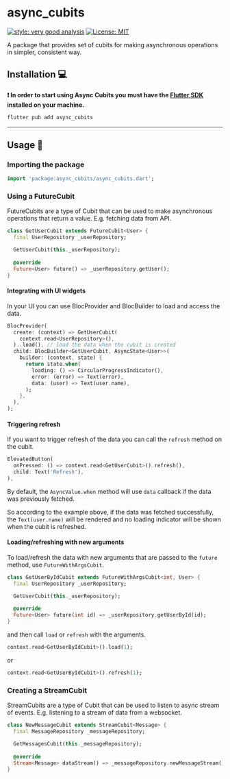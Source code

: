 # async_cubits

[![style: very good analysis][very_good_analysis_badge]][very_good_analysis_link]
[![License: MIT][license_badge]][license_link]

A package that provides set of cubits for making asynchronous operations in simpler, consistent way.

## Installation 💻

**❗ In order to start using Async Cubits you must have the [Flutter SDK][flutter_install_link] installed on your
machine.**

```sh
flutter pub add async_cubits
```

---

## Usage 🚀

### Importing the package

```dart
import 'package:async_cubits/async_cubits.dart';
```

### Using a FutureCubit

FutureCubits are a type of Cubit that can be used to make asynchronous operations that return a value.
E.g. fetching data from API.

```dart
class GetUserCubit extends FutureCubit<User> {
  final UserRepository _userRepository;

  GetUserCubit(this._userRepository);
  
  @override
  Future<User> future() => _userRepository.getUser();
}
```

#### Integrating with UI widgets

In your UI you can use BlocProvider and BlocBuilder to load and access the data.

```dart
BlocProvider(
  create: (context) => GetUserCubit(
    context.read<UserRepository>(),
  )..load(), // load the data when the cubit is created
  child: BlocBuilder<GetUserCubit, AsyncState<User>>(
    builder: (context, state) {
      return state.when(
        loading: () => CircularProgressIndicator(),
        error: (error) => Text(error),
        data: (user) => Text(user.name),
      );
    },
  ),
);
```

#### Triggering refresh

If you want to trigger refresh of the data you can call the `refresh` method on the cubit.

```dart
ElevatedButton(
  onPressed: () => context.read<GetUserCubit>().refresh(),
  child: Text('Refresh'),
),
```

By default, the `AsyncValue.when` method will use `data` callback if the data was previously fetched.

So according to the example above, if the data was fetched successfully, the `Text(user.name)` will be rendered
and no loading indicator will be shown when the cubit is refreshed.

#### Loading/refreshing with new arguments

To load/refresh the data with new arguments that are passed to the `future` method, use `FutureWithArgsCubit`.

```dart
class GetUserByIdCubit extends FutureWithArgsCubit<int, User> {
  final UserRepository _userRepository;

  GetUserCubit(this._userRepository);
  
  @override
  Future<User> future(int id) => _userRepository.getUserById(id);
}
```

and then call `load` or `refresh` with the arguments.

```dart
context.read<GetUserByIdCubit>().load(1);
```

or

```dart
context.read<GetUserByIdCubit>().refresh(1);
```

### Creating a StreamCubit

StreamCubits are a type of Cubit that can be used to listen to async stream of events.
E.g. listening to a stream of data from a websocket.

```dart
class NewMessageCubit extends StreamCubit<Message> {
  final MessageRepository _messageRepository;

  GetMessagesCubit(this._messageRepository);
  
  @override
  Stream<Message> dataStream() => _messageRepository.newMessageStream();
}
```

[flutter_install_link]: https://docs.flutter.dev/get-started/install

[license_badge]: https://img.shields.io/badge/license-MIT-blue.svg

[license_link]: https://opensource.org/licenses/MIT

[logo_black]: https://raw.githubusercontent.com/VGVentures/very_good_brand/main/styles/README/vgv_logo_black.png#gh-light-mode-only

[logo_white]: https://raw.githubusercontent.com/VGVentures/very_good_brand/main/styles/README/vgv_logo_white.png#gh-dark-mode-only

[very_good_analysis_badge]: https://img.shields.io/badge/style-very_good_analysis-B22C89.svg

[very_good_analysis_link]: https://pub.dev/packages/very_good_analysis